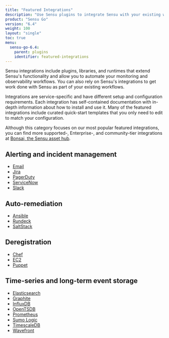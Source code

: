 ```yaml
---
title: "Featured Integrations"
description: "Use Sensu plugins to integrate Sensu with your existing workflows for Sumo Logic, PagerDuty, Ansible, Chef, Jira, Elasticsearch, InfluxDB, and more."
product: "Sensu Go"
version: "6.4"
weight: 100
layout: "single"
toc: true
menu:
  sensu-go-6.4:
    parent: plugins
    identifier: featured-integrations
---
```


Sensu integrations include plugins, libraries, and runtimes that extend Sensu's functionality and allow you to automate your monitoring and observability workflows.
You can also rely on Sensu's integrations to get work done with Sensu as part of your existing workflows.

Integrations are service-specific and have different setup and configuration requirements.
Each integration has self-contained documentation with in-depth information about how to install and use it.
Many of the featured integrations include curated quick-start templates that you only need to edit to match your configuration.

Although this category focuses on our most popular featured integrations, you can find more supported-, Enterprise-, and community-tier integrations at [Bonsai, the Sensu asset hub][1].

## Alerting and incident management

- [Email][3]
- [Jira][4]
- [PagerDuty][5]
- [ServiceNow][6]
- [Slack][7]

## Auto-remediation

- [Ansible][8]
- [Rundeck][9]
- [SaltStack][10]

## Deregistration

- [Chef][11]
- [EC2][2]
- [Puppet][12]

## Time-series and long-term event storage

- [Elasticsearch][13]
- [Graphite][15]
- [InfluxDB][14]
- [OpenTSDB][16]
- [Prometheus][17]
- [Sumo Logic][20]
- [TimescaleDB][18]
- [Wavefront][19]


[1]: https://bonsai.sensu.io/
[2]: aws-ec2/
[3]: email/
[4]: jira/
[5]: pagerduty/
[6]: servicenow/
[7]: slack/
[8]: ansible/
[9]: rundeck/
[10]: saltstack/
[11]: chef/
[12]: puppet/
[13]: elasticsearch/
[14]: influxdb/
[15]: graphite/
[16]: opentsdb/
[17]: prometheus/
[18]: timescaledb/
[19]: wavefront/
[20]: sumologic/
